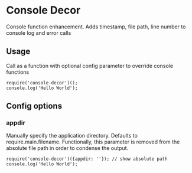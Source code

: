 # Console Decor

Console function enhancement. Adds timestamp, file path, line number to console log and error calls

## Usage

Call as a function with optional config parameter to override console functions

```
require('console-decor')();
console.log('Hello World');

```

## Config options

### appdir

Manually specify the application directory. Defaults to require.main.filename. Functionally, this parameter is removed from the absolute file path in order to condense the output.

```
require('console-decor')({appdir: ''}); // show absolute path
console.log('Hello World');

```

